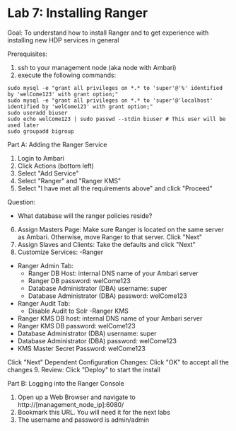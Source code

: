 # Lab 7: Installing Ranger

Goal: To understand how to install Ranger and to get experience with installing new HDP services in general

Prerequisites:

1. ssh to your management node (aka node with Ambari)
2. execute the following  commands:
```
sudo mysql -e "grant all privileges on *.* to 'super'@'%' identified by 'welCome123' with grant option;"
sudo mysql -e "grant all privileges on *.* to 'super'@'localhost' identified by 'welCome123' with grant option;"
sudo useradd biuser
sudo echo welCome123 | sudo passwd --stdin biuser # This user will be used later
sudo groupadd bigroup
```

Part A: Adding the Ranger Service

1. Login to Ambari
2. Click Actions (bottom left)
3. Select "Add Service"
4. Select "Ranger" and "Ranger KMS"
5. Select "I have met all the requirements above" and click "Proceed"

Question:

- What database will the ranger policies reside?

6. Assign Masters Page: Make sure Ranger is located on the same server as Ambari.  Otherwise, move Ranger to that server.  Click "Next" 
7. Assign Slaves and Clients: Take the defaults and click "Next"
8. Customize Services:
-Ranger
  - Ranger Admin Tab:
    - Ranger DB Host: internal DNS name of your Ambari server
    - Ranger DB password: welCome123
    - Database Administrator (DBA) username: super
    - Database Administrator (DBA) password: welCome123
  - Ranger Audit Tab:
    - Disable Audit to Solr
-Ranger KMS 
  - Ranger KMS DB host: internal DNS name of your Ambari server
  - Ranger KMS DB password: welCome123
  - Database Administrator (DBA) username: super
  - Database Administrator (DBA) password: welCome123
  - KMS Master Secret Password: welCome123

Click "Next"
Dependent Configuration Changes: Click "OK" to accept all the changes 
9. Review: Click "Deploy" to start the install
 
 
 Part B: Logging into the Ranger Console
 
 1. Open up a Web Browser and navigate to http://[management_node_ip]:6080/
 2. Bookmark this URL.  You will need it for the next labs
 3. The username and password is admin/admin
 
 
 
 

